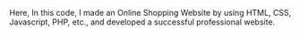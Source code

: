Here, In this code, I made an Online Shopping Website by using HTML, CSS, Javascript, PHP, etc., and developed a successful professional website.

